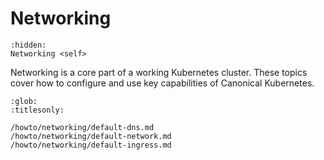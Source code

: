 # Networking

```{toctree}
:hidden:
Networking <self>
```

Networking is a core part of a working Kubernetes cluster. These topics cover
how to configure and use key capabilities of Canonical Kubernetes.

```{toctree}
:glob:
:titlesonly:

/howto/networking/default-dns.md
/howto/networking/default-network.md
/howto/networking/default-ingress.md
```
